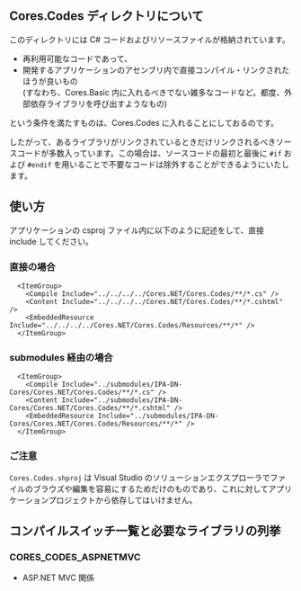 ## Cores.Codes ディレクトリについて
このディレクトリには C# コードおよびリソースファイルが格納されています。


- 再利用可能なコードであって、
- 開発するアプリケーションのアセンブリ内で直接コンパイル・リンクされたほうが良いもの  
  (すなわち、Cores.Basic 内に入れるべきでない雑多なコードなど。都度、外部依存ライブラリを呼び出すようなもの)


という条件を満たすものは、Cores.Codes に入れることにしておるのです。


したがって、あるライブラリがリンクされているときだけリンクされるべきソースコードが多数入っています。この場合は、ソースコードの最初と最後に `#if` および `#endif` を用いることで不要なコードは除外することができるようにいたします。


## 使い方
アプリケーションの csproj ファイル内に以下のように記述をして、直接 include してください。
### 直接の場合
```
  <ItemGroup>
    <Compile Include="../../../../Cores.NET/Cores.Codes/**/*.cs" />
    <Content Include="../../../../Cores.NET/Cores.Codes/**/*.cshtml" />
    <EmbeddedResource Include="../../../../Cores.NET/Cores.Codes/Resources/**/*" />
  </ItemGroup>
```
### submodules 経由の場合
```
  <ItemGroup>
    <Compile Include="../submodules/IPA-DN-Cores/Cores.NET/Cores.Codes/**/*.cs" />
    <Content Include="../submodules/IPA-DN-Cores/Cores.NET/Cores.Codes/**/*.cshtml" />
    <EmbeddedResource Include="../submodules/IPA-DN-Cores/Cores.NET/Cores.Codes/Resources/**/*" />
  </ItemGroup>
```



### ご注意
`Cores.Codes.shproj` は Visual Studio のソリューションエクスプローラでファイルのブラウズや編集を容易にするためだけのものであり、これに対してアプリケーションプロジェクトから依存してはいけません。


## コンパイルスイッチ一覧と必要なライブラリの列挙
### CORES_CODES_ASPNETMVC
- ASP&#46;NET MVC 関係




